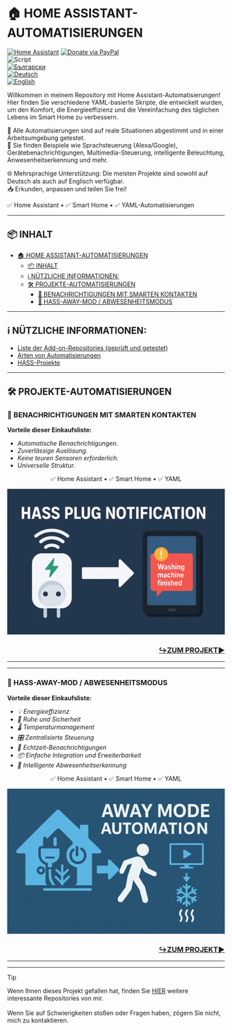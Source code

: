 # 🏠 HOME ASSISTANT-AUTOMATISIERUNGEN  
[![Home Assistant](https://img.shields.io/badge/🏠_Home_Assistant-41BDF5?logo=homeassistant)](https://www.home-assistant.io/) [![Donate via PayPal](https://img.shields.io/badge/PayPal-Donate-blue?logo=paypal)](https://www.paypal.com/donate/?hosted_button_id=AAWFZVF2XCP5A)  
![Script](https://img.shields.io/badge/logo-yaml-green?logo=yaml)  
[![Български](https://img.shields.io/badge/BG_Български-език-green?logo=translate&labelColor=gray&style=flat-square&link=https://example.com/bg)](BG.md)  
[![Deutsch](https://img.shields.io/badge/DE_Deutsche-Sprache-green?logo=translate&labelColor=gray&style=flat-square&link=https://example.com/de)](DE.md)  
[![English](https://img.shields.io/badge/EN_English-language-green?logo=translate&labelColor=gray&style=flat-square&link=https://example.com/en)](README.md)  

Willkommen in meinem Repository mit Home Assistant-Automatisierungen!  
Hier finden Sie verschiedene YAML-basierte Skripte, die entwickelt wurden, um den Komfort, die Energieeffizienz und die Vereinfachung des täglichen Lebens im Smart Home zu verbessern.  

🔧 Alle Automatisierungen sind auf reale Situationen abgestimmt und in einer Arbeitsumgebung getestet.  
📌 Sie finden Beispiele wie Sprachsteuerung (Alexa/Google), Gerätebenachrichtigungen, Multimedia-Steuerung, intelligente Beleuchtung, Anwesenheitserkennung und mehr.  

🌐 Mehrsprachige Unterstützung: Die meisten Projekte sind sowohl auf Deutsch als auch auf Englisch verfügbar.  
📥 Erkunden, anpassen und teilen Sie frei!  

✅ Home Assistant • ✅ Smart Home • ✅ YAML-Automatisierungen  

---  

## 📦 INHALT  

- [🏠 HOME ASSISTANT-AUTOMATISIERUNGEN](#-home-assistant-automatisierungen)
	- [📦 INHALT](#-inhalt)
	- [ℹ️ NÜTZLICHE INFORMATIONEN:](#ℹ️-nützliche-informationen)
	- [🛠️ PROJEKTE-AUTOMATISIERUNGEN](#️-projekte-automatisierungen)
		- [🛜 BENACHRICHTIGUNGEN MIT SMARTEN KONTAKTEN](#-benachrichtigungen-mit-smarten-kontakten)
		- [🔋 HASS-AWAY-MOD / ABWESENHEITSMODUS](#-hass-away-mod--abwesenheitsmodus)

---  

## ℹ️ NÜTZLICHE INFORMATIONEN:  
- [Liste der Add-on-Repositories (geprüft und getestet)]([/add-on%20repositorys.md](https://github.com/Bacard1/homeassistant/blob/110cbf6383a4612eebb80f92a268756654db6cf4/add-on_repositorys.md))  
- [Arten von Automatisierungen](https://github.com/Bacard1/homeassistant/blob/110cbf6383a4612eebb80f92a268756654db6cf4/automations/DE.md)  
- [HASS-Projekte](https://github.com/Bacard1/homeassistant.git)  

---  

## 🛠️ PROJEKTE-AUTOMATISIERUNGEN  

### 🛜 BENACHRICHTIGUNGEN MIT SMARTEN KONTAKTEN  
**Vorteile dieser Einkaufsliste:**  
- *Automatische Benachrichtigungen.*  
- *Zuverlässige Auslösung.*  
- *Keine teuren Sensoren erforderlich.*  
- *Universelle Struktur.*  

<p align="center">✅ Home Assistant • ✅ Smart Home • ✅ YAML</p>  

![Erstellung/Integration eines Zigbee-Netzwerks](/img/plug_notifications_banner.png)  

<h3 align="right">  

[**↪️ZUM PROJEKT▶️**](https://github.com/Bacard1/HASS-plug-notification.git)  
</h3>  

---  
---  

### 🔋 HASS-AWAY-MOD / ABWESENHEITSMODUS  
**Vorteile dieser Einkaufsliste:**  
- *💡 Energieeffizienz*  
- *🧘 Ruhe und Sicherheit*  
- *🌡️ Temperaturmanagement*  
- *🎛️ Zentralisierte Steuerung*  
- *📱 Echtzeit-Benachrichtigungen*  
- *📦 Einfache Integration und Erweiterbarkeit*  
- *🧠 Intelligente Abwesenheitserkennung*  

<p align="center">✅ Home Assistant • ✅ Smart Home • ✅ YAML</p>  

![Erstellung/Integration eines Zigbee-Netzwerks](/img/away_mod_banner.png)  

<h3 align="right">  

[**↪️ZUM PROJEKT▶️**](https://github.com/Bacard1/HASS-away-mode)  
</h3>  

---  
---  
> [!TIP]  
> Wenn Ihnen dieses Projekt gefallen hat, finden Sie [HIER](https://github.com/Bacard1?tab=repositories) weitere interessante Repositories von mir.<br>  
> Wenn Sie auf Schwierigkeiten stoßen oder Fragen haben, zögern Sie nicht, mich zu kontaktieren.